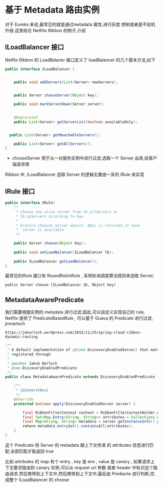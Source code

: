 # 基于 Metadata 路由实例

对于 Eureka 来说,最常见的就是通过metadata 属性,进行灰度 控制或者是不宕机升级.这里结合 Netfilix Ribbon 的例子,介绍

## ILoadBalancer 接口

Netflix Ribbon  的 LoadBalaner 接口定义了 loadBalancer 的几个基本方法,如下

```java
public interface ILoadBalancer {


	public void addServers(List<Server> newServers);
	

	public Server chooseServer(Object key);

	public void markServerDown(Server server);
	

	@Deprecated
	public List<Server> getServerList(boolean availableOnly);


  public List<Server> getReachableServers();

	public List<Server> getAllServers();
}

```

- chooseServer 用于从一对服务实例中进行过滤,选取一个 Server 出来,给客户端请求用

Ribbon 中, ILoadBalancer 选取 Server 的逻辑主要由一系列 IRule 来实现

## IRule 接口



```java
public interface IRule{
    /*
     * choose one alive server from lb.allServers or
     * lb.upServers according to key
     * 
     * @return choosen Server object. NULL is returned if none
     *  server is available 
     */

    public Server choose(Object key);
    
    public void setLoadBalancer(ILoadBalancer lb);
    
    public ILoadBalancer getLoadBalancer();    
}

```

最常见的IRule 接口有 RoundRobinRule , 采用轮询调度算法规则来选取 Server,

```
public Server choose (ILoadBalancer 1b, Object key)
```

## MetadataAwarePredicate

我们需要根据实例的 metadata 进行过滤,因此,可以自定义实现自己的 rule, Netflix 提供了 PredicateBasedRule , 可以基于 Guava 的 Predicate 进行过滤, jmnarloch

```
https://jmnarloch.wordpress.com/2015/11/25/spring-cloud-ribbon-dynamic-routing
```

```java
/**
 * A default implementation of {@link DiscoveryEnabledServer} that matches the instance against the attributes
 * registered through
 *
 * @author Jakub Narloch
 * @see DiscoveryEnabledPredicate
 */
public class MetadataAwarePredicate extends DiscoveryEnabledPredicate {

    /**
     * {@inheritDoc}
     */
    @Override
    protected boolean apply(DiscoveryEnabledServer server) {

        final RibbonFilterContext context = RibbonFilterContextHolder.getCurrentContext();
        final Set<Map.Entry<String, String>> attributes = Collections.unmodifiableSet(context.getAttributes().entrySet());
        final Map<String, String> metadata = server.getInstanceInfo().getMetadata();
        return metadata.entrySet().containsAll(attributes);
    }
}

```

这个 Predicate 将 Server 的 metadata 跟上下文传递 的 attributes 信息进行匹配,全部匹配才能返回 true

比如 attributes 的 map 有个 entry , key 是 env , value 是 canary , 如果请求上下文要求路由到 canary 实例,可以从 request url 参数 或者 header 中标识这个路由请求,然后携带到上下文中,然后携带到上下文中,最后由 Prediacte 进行判断,完成整个 ILoadBalancer 的 choose



